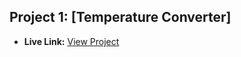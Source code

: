 ## Project 1: [Temperature Converter]

- **Live Link:** [View Project](https://yusufkarakaya.github.io/javascript-course-projects/projects/project-1/)
